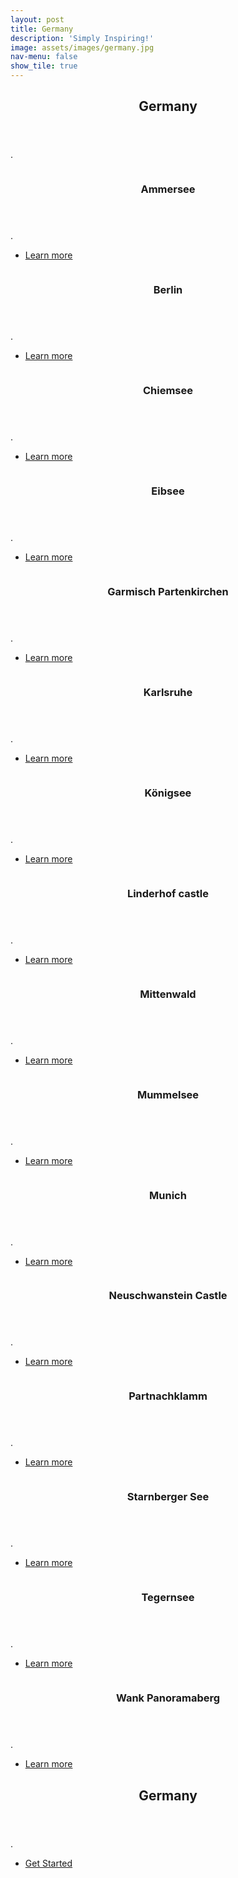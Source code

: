 ```yaml
---
layout: post
title: Germany
description: 'Simply Inspiring!'
image: assets/images/germany.jpg
nav-menu: false
show_tile: true
---
```



<!-- Main -->
<div id="main">

<!-- One -->
<section id="one">
	<div class="inner">
		<header class="major">
			<h2>Germany</h2>
		</header>
		<p>.</p>
	</div>
</section>

<!-- Two -->
<section id="two" class="spotlights">
	<section>
		<a href="germany.html" class="image">
			<img src="assets/images/ammersee.jpg" alt="" data-position="center center" />
		</a>
		<div class="content">
			<div class="inner">
				<header class="major">
					<h3>Ammersee</h3>
				</header>
				<p>.</p>
				<ul class="actions">
					<li><a href="germany.html" class="button">Learn more</a></li>
				</ul>
			</div>
		</div>
	</section>
	<section>
		<a href="germany.html" class="image">
			<img src="assets/images/ammersee.jpg" alt="" data-position="top center" />
		</a>
		<div class="content">
			<div class="inner">
				<header class="major">
					<h3>Berlin</h3>
				</header>
				<p>.</p>
				<ul class="actions">
					<li><a href="germany.html" class="button">Learn more</a></li>
				</ul>
			</div>
		</div>
	</section>
	<section>
		<a href="germany.html" class="image">
			<img src="assets/images/ammersee.jpg" alt="" data-position="25% 25%" />
		</a>
		<div class="content">
			<div class="inner">
				<header class="major">
					<h3>Chiemsee</h3>
				</header>
				<p>.</p>
				<ul class="actions">
					<li><a href="germany.html" class="button">Learn more</a></li>
				</ul>
			</div>
		</div>
	</section>
	<section>
		<a href="germany.html" class="image">
			<img src="assets/images/eibsee.jpg" alt="" data-position="top center" />
		</a>
		<div class="content">
			<div class="inner">
				<header class="major">
					<h3>Eibsee</h3>
				</header>
				<p>.</p>
				<ul class="actions">
					<li><a href="germany.html" class="button">Learn more</a></li>
				</ul>
			</div>
		</div>
	</section>
	<section>
		<a href="germany.html" class="image">
			<img src="assets/images/gapa.jpg" alt="" data-position="25% 25%" />
		</a>
		<div class="content">
			<div class="inner">
				<header class="major">
					<h3>Garmisch Partenkirchen</h3>
				</header>
				<p>.</p>
				<ul class="actions">
					<li><a href="germany.html" class="button">Learn more</a></li>
				</ul>
			</div>
		</div>
	</section>
	<section>
		<a href="germany.html" class="image">
			<img src="assets/images/karlsruhe.jpg" alt="" data-position="top center" />
		</a>
		<div class="content">
			<div class="inner">
				<header class="major">
					<h3>Karlsruhe</h3>
				</header>
				<p>.</p>
				<ul class="actions">
					<li><a href="germany.html" class="button">Learn more</a></li>
				</ul>
			</div>
		</div>
	</section>
	<section>
		<a href="germany.html" class="image">
			<img src="assets/images/königsee.jpg" alt="" data-position="25% 25%" />
		</a>
		<div class="content">
			<div class="inner">
				<header class="major">
					<h3>Königsee</h3>
				</header>
				<p>.</p>
				<ul class="actions">
					<li><a href="germany.html" class="button">Learn more</a></li>
				</ul>
			</div>
		</div>
	</section>
	<section>
		<a href="germany.html" class="image">
			<img src="assets/images/linderhof.jpg" alt="" data-position="top center" />
		</a>
		<div class="content">
			<div class="inner">
				<header class="major">
					<h3>Linderhof castle</h3>
				</header>
				<p>.</p>
				<ul class="actions">
					<li><a href="germany.html" class="button">Learn more</a></li>
				</ul>
			</div>
		</div>
	</section>
	<section>
		<a href="germany.html" class="image">
			<img src="assets/images/mittenwald.jpg" alt="" data-position="25% 25%" />
		</a>
		<div class="content">
			<div class="inner">
				<header class="major">
					<h3>Mittenwald</h3>
				</header>
				<p>.</p>
				<ul class="actions">
					<li><a href="germany.html" class="button">Learn more</a></li>
				</ul>
			</div>
		</div>
	</section>
	<section>
		<a href="germany.html" class="image">
			<img src="assets/images/mummelsee.jpg" alt="" data-position="top center" />
		</a>
		<div class="content">
			<div class="inner">
				<header class="major">
					<h3>Mummelsee</h3>
				</header>
				<p>.</p>
				<ul class="actions">
					<li><a href="germany.html" class="button">Learn more</a></li>
				</ul>
			</div>
		</div>
	</section>
	<section>
		<a href="germany.html" class="image">
			<img src="assets/images/munich.jpg" alt="" data-position="25% 25%" />
		</a>
		<div class="content">
			<div class="inner">
				<header class="major">
					<h3>Munich</h3>
				</header>
				<p>.</p>
				<ul class="actions">
					<li><a href="germany.html" class="button">Learn more</a></li>
				</ul>
			</div>
		</div>
	</section>
  <section>
    <a href="germany.html" class="image">
      <img src="assets/images/neuschwanstein.jpg" alt="" data-position="top center" />
    </a>
    <div class="content">
      <div class="inner">
        <header class="major">
          <h3>Neuschwanstein Castle</h3>
        </header>
        <p>.</p>
        <ul class="actions">
          <li><a href="germany.html" class="button">Learn more</a></li>
        </ul>
      </div>
    </div>
  </section>
  <section>
    <a href="germany.html" class="image">
      <img src="assets/images/partnachklamm.jpg" alt="" data-position="25% 25%" />
    </a>
    <div class="content">
      <div class="inner">
        <header class="major">
          <h3>Partnachklamm</h3>
        </header>
        <p>.</p>
        <ul class="actions">
          <li><a href="germany.html" class="button">Learn more</a></li>
        </ul>
      </div>
    </div>
  </section>
  <section>
    <a href="germany.html" class="image">
      <img src="assets/images/starnbergersee.jpg" alt="" data-position="top center" />
    </a>
    <div class="content">
      <div class="inner">
        <header class="major">
          <h3>Starnberger See</h3>
        </header>
        <p>.</p>
        <ul class="actions">
          <li><a href="germany.html" class="button">Learn more</a></li>
        </ul>
      </div>
    </div>
  </section>
  <section>
    <a href="germany.html" class="image">
      <img src="assets/images/tegernsee.jpg" alt="" data-position="25% 25%" />
    </a>
    <div class="content">
      <div class="inner">
        <header class="major">
          <h3>Tegernsee</h3>
        </header>
        <p>.</p>
        <ul class="actions">
          <li><a href="germany.html" class="button">Learn more</a></li>
        </ul>
      </div>
    </div>
  </section>
  <section>
    <a href="germany.html" class="image">
      <img src="assets/images/wank.jpg" alt="" data-position="top center" />
    </a>
    <div class="content">
      <div class="inner">
        <header class="major">
          <h3>Wank Panoramaberg</h3>
        </header>
        <p>.</p>
        <ul class="actions">
          <li><a href="germany.html" class="button">Learn more</a></li>
        </ul>
      </div>
    </div>
  </section>
</section>

<!-- Three -->
<section id="three">
	<div class="inner">
		<header class="major">
			<h2>Germany</h2>
		</header>
		<p>.</p>
		<ul class="actions">
			<li><a href="germany.html" class="button next">Get Started</a></li>
		</ul>
	</div>
</section>

</div>
